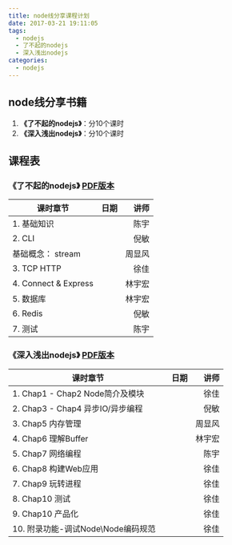 ```yaml
---
title: node线分享课程计划
date: 2017-03-21 19:11:05
tags:
  - nodejs
  - 了不起的nodejs
  - 深入浅出nodejs
categories:
  - nodejs
---
```

## node线分享书籍
1. **《了不起的nodejs》**：分10个课时
2. **《深入浅出nodejs》**：分10个课时

## 课程表

### 《了不起的nodejs》  [PDF版本](http://192.168.0.111/pinganfu/h5/doc/sample/books/了不起的Nodejs_完整版.pdf)


| 课时章节       |  日期         |  讲师  |
| ------------- |:-------------:| -----:|
|  1. 基础知识 |   | 陈宇 |
|  2. CLI   |   | 倪敏 |
|  基础概念： stream   |   | 周显风 |
|  3. TCP HTTP  |   | 徐佳 |
|  4. Connect & Express   |   | 林宇宏 |
|  5. 数据库   |   | 林宇宏 |
|  6. Redis   |   | 倪敏 |
|  7. 测试   |   | 陈宇 |


### 《深入浅出nodejs》  [PDF版本](http://192.168.0.111/pinganfu/h5/doc/sample/books/深入浅出Node.js.pdf)

| 课时章节       |  日期         |  讲师  |
| ------------- |:-------------:| -----:|
|  1. Chap1 - Chap2 Node简介及模块  |   | 徐佳 |
|  2. Chap3 - Chap4 异步IO/异步编程  |   | 倪敏 |
|  3. Chap5 内存管理  |   | 周显风 |
|  4. Chap6 理解Buffer  |   | 林宇宏 |
|  5. Chap7 网络编程　  |   | 陈宇 |
|  6. Chap8 构建Web应用　  |   | 徐佳 |
|  7. Chap9 玩转进程  |   | 徐佳 |
|  8. Chap10 测试  |   | 徐佳 |
|  9. Chap10 产品化　  |   | 徐佳 |
|  10. 附录功能-调试Node\Node编码规范　  |   | 徐佳 |
